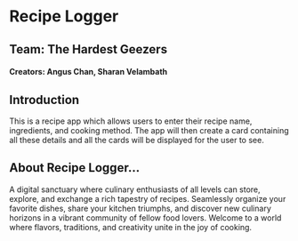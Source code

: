 # Recipe Logger

## Team: The Hardest Geezers
#### Creators: Angus Chan, Sharan Velambath

## Introduction
This is a recipe app which allows users to enter their recipe name, ingredients, and cooking method.
The app will then create a card containing all these details and all the cards will be displayed for the user to see.

## About Recipe Logger...
A digital sanctuary where culinary enthusiasts of all levels can store, explore, and exchange a rich tapestry of recipes. Seamlessly organize your favorite dishes, share your kitchen triumphs, and discover new culinary horizons in a vibrant community of fellow food lovers. Welcome to a world where flavors, traditions, and creativity unite in the joy of cooking.